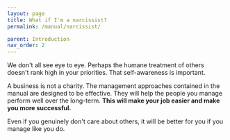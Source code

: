 ```yaml
---
layout: page
title: What if I'm a narcissist?
permalink: /manual/narcissist/

parent: Introduction
nav_order: 2
---
```


We don't all see eye to eye. Perhaps the humane treatment of others doesn't 
rank high in your priorities. That self-awareness is important.

A business is not a charity. The management approaches contained in the 
manual are designed to be effective. They will help the people you manage 
perform well over the long-term. **This will make your job easier and make you 
more successful.**

Even if you genuinely don't care about others, it will be better for you if
you manage like you do.

